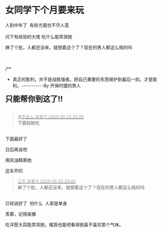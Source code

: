 # 女同学下个月要来玩


人到中年了&nbsp;&nbsp;有些方面也不尽人意<img src="static/image/smiley/default/lol.gif" smilieid="12" border="0" alt="" /> <br />
<br />
问下有经验的大佬 吃什么能弄哭她<img src="static/image/smiley/yct/007.gif" smilieid="46" border="0" alt="" /> 

麻了个批，人都还没来，就想着这个了？现在的男人都这么贱的吗<br />
<br />
<br />
<br />
/**<br />
 * 真正的胜利，并不是战胜强者。把自己重要的东西保护到最后一刻，才是胜利。-----------By 开保时捷的男人

<font size="5"><strong>只能帮你到这了!! </strong></font><br />
<br />
<img id="aimg_b1Pdj" onclick="zoom(this, this.src, 0, 0, 0)" class="zoom" src="https://kyun.ltyuanfang.cn/tc/2020/10/23/b83705d2add5c.png" onmouseover="img_onmouseoverfunc(this)" onload="thumbImg(this)" border="0" alt="" /><br />


<div class="quote"><blockquote><font size="2"><a href="https://www.hostloc.com/forum.php?mod=redirect&amp;goto=findpost&amp;pid=9343104&amp;ptid=757761" target="_blank"><font color="#999999">查无此人 发表于 2020-10-23 20:38</font></a></font><br />
下面给她吃</blockquote></div><br />
下面最好了

日后再说吧

用风油精熏她

这车开的

<div class="quote"><blockquote><font size="2"><a href="https://www.hostloc.com/forum.php?mod=redirect&amp;goto=findpost&amp;pid=9343122&amp;ptid=757761" target="_blank"><font color="#999999">三不 发表于 2020-10-23 20:42</font></a></font><br />
麻了个批，人都还没来，就想着这个了？现在的男人都这么贱的吗</blockquote></div><br />
已经说好了&nbsp;&nbsp;怕什么&nbsp;&nbsp;人家是单身

羡慕，记得直播

吃洋葱大蒜能弄哭她，榴莲也能吧看得她喜不喜欢那个气味。
